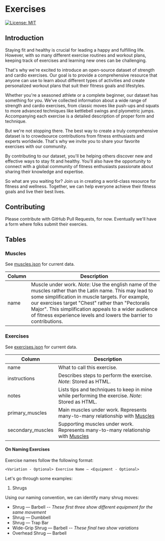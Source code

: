 # Exercises

[![License: MIT](https://img.shields.io/badge/License-MIT-yellow.svg)](https://opensource.org/licenses/MIT)

## Introduction

Staying fit and healthy is crucial for leading a happy and fulfilling life. However, with so many different exercise routines and workout plans, keeping track of exercises and learning new ones can be challenging.

That's why we're excited to introduce an open-source dataset of strength and cardio exercises. Our goal is to provide a comprehensive resource that anyone can use to learn about different types of activities and create personalized workout plans that suit their fitness goals and lifestyles.

Whether you're a seasoned athlete or a complete beginner, our dataset has something for you. We've collected information about a wide range of strength and cardio exercises, from classic moves like push-ups and squats to more advanced techniques like kettlebell swings and plyometric jumps. Accompanying each exercise is a detailed description of proper form and technique.

But we're not stopping there. The best way to create a truly comprehensive dataset is to crowdsource contributions from fitness enthusiasts and experts worldwide. That's why we invite you to share your favorite exercises with our community.

By contributing to our dataset, you'll be helping others discover new and effective ways to stay fit and healthy. You'll also have the opportunity to connect with a global community of fitness enthusiasts passionate about sharing their knowledge and expertise.

So what are you waiting for? Join us in creating a world-class resource for fitness and wellness. Together, we can help everyone achieve their fitness goals and live their best lives.

## Contributing

Please contribute with GitHub Pull Requests, for now. Eventually we'll have a form where folks submit their exercies.

## Tables

### Muscles

See [muscles.json](./muscles.json) for current data.

| Column | Description                                                                                                                                                                                                                                                                                                                                        |
| ------ | -------------------------------------------------------------------------------------------------------------------------------------------------------------------------------------------------------------------------------------------------------------------------------------------------------------------------------------------------- |
| name   | Muscle under work. _Note_: Use the english name of the muscles rather than the Latin name. This may lead to some simplification in muscle targets. For example, our exercises target "Chest" rather than "Pectoralis Major". This simplification appeals to a wider audience of fitness experience levels and lowers the barrier to contributions. |

### Exercises

See [exercises.json](./exercises.json) for current data.

| Column            | Description                                                                                      |
| ----------------- | ------------------------------------------------------------------------------------------------ |
| name              | What to call this exercise.                                                                      |
| instructions      | Describes steps to perform the exercise. _Note_: Stored as HTML.                                 |
| notes             | Lists tips and techniques to keep in mine while performing the exercise. _Note_: Stored as HTML. |
| primary_muscles   | Main muscles under work. Represents many-to-many relationship with [Muscles](#muscles)           |
| secondary_muscles | Supporting muscles under work. Represents many-to-many relationship with [Muscles](#muscles)     |

#### On Naming Exercises

Exercise names follow the following format:

```
<Variation - Optional> Exercise Name — <Equipment - Optional>
```

Let's go through some examples:

1. Shrugs

Using our naming convention, we can identify many shrug moves:

- Shrug — Barbell _-- These first three show different equipment for the same movement_
- Shrug — Dumbbell
- Shrug — Trap Bar
- Wide-Grip Shrug — Barbell _-- These final two show variations_
- Overhead Shrug — Barbell
